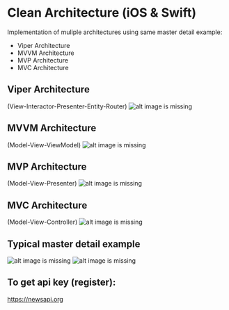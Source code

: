 # Clean Architecture (iOS & Swift)

Implementation of muliple architectures using same master detail example:
- Viper Architecture
- MVVM Architecture
- MVP Architecture
- MVC Architecture

## Viper Architecture 
(View-Interactor-Presenter-Entity-Router)
![alt image is missing](https://res.cloudinary.com/atifcloud/image/upload/c_scale,h_700/v1568023903/4_viper_fa0w0e.png)

## MVVM Architecture  
(Model-View-ViewModel)
![alt image is missing](https://res.cloudinary.com/atifcloud/image/upload/c_scale,h_700/v1568023904/3_mvvm_lgvnhf.png)

## MVP Architecture   
(Model-View-Presenter)
![alt image is missing](https://res.cloudinary.com/atifcloud/image/upload/c_scale,h_700/v1568023903/2_mvp_chbaww.png)

## MVC Architecture   
(Model-View-Controller)
![alt image is missing](https://res.cloudinary.com/atifcloud/image/upload/c_scale,h_700/v1568023903/1_mvc_jmj97c.png)

## Typical master detail example  
![alt image is missing](https://res.cloudinary.com/atifcloud/image/upload/c_scale,h_700/v1568020247/2_f8hitc.png)
![alt image is missing](https://res.cloudinary.com/atifcloud/image/upload/c_scale,h_700/v1568020872/4_dp0kjk.png)


## To get api key (register):
https://newsapi.org
